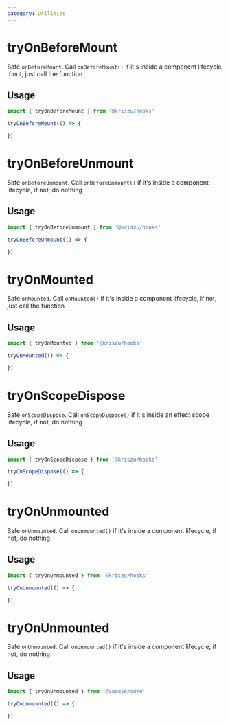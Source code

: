 ```yaml
---
category: Utilities
---
```


# tryOnBeforeMount

Safe `onBeforeMount`. Call `onBeforeMount()` if it's inside a component lifecycle, if not, just call the function

## Usage

```js
import { tryOnBeforeMount } from '@kriszu/hooks'

tryOnBeforeMount(() => {

})
```
# tryOnBeforeUnmount

Safe `onBeforeUnmount`. Call `onBeforeUnmount()` if it's inside a component lifecycle, if not, do nothing

## Usage

```js
import { tryOnBeforeUnmount } from '@kriszu/hooks'

tryOnBeforeUnmount(() => {

})
```

# tryOnMounted

Safe `onMounted`. Call `onMounted()` if it's inside a component lifecycle, if not, just call the function

## Usage

```js
import { tryOnMounted } from '@kriszu/hooks'

tryOnMounted(() => {

})
```
# tryOnScopeDispose

Safe `onScopeDispose`. Call `onScopeDispose()` if it's inside an effect scope lifecycle, if not, do nothing

## Usage

```js
import { tryOnScopeDispose } from '@kriszu/hooks'

tryOnScopeDispose(() => {

})
```

# tryOnUnmounted

Safe `onUnmounted`. Call `onUnmounted()` if it's inside a component lifecycle, if not, do nothing

## Usage

```js
import { tryOnUnmounted } from '@kriszu/hooks'

tryOnUnmounted(() => {

})
```

# tryOnUnmounted

Safe `onUnmounted`. Call `onUnmounted()` if it's inside a component lifecycle, if not, do nothing

## Usage

```js
import { tryOnUnmounted } from '@vueuse/core'

tryOnUnmounted(() => {

})
```

